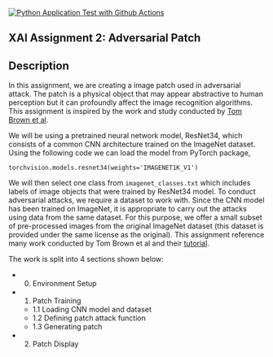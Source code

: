 [![Python Application Test with Github Actions](https://github.com/BobZhang26/Bob_PythonTemplate1/actions/workflows/cicd.yml/badge.svg)](https://github.com/BobZhang26/Bob_PythonTemplate1/actions/workflows/cicd.yml)
## XAI Assignment 2: Adversarial Patch
 

## Description
In this assignment, we are creating a image patch used in adversarial attack. The patch is a physical object that may appear abstractive to human perception but it can profoundly affect the image recognition algorithms. This assignment is inspired by the work and study conducted by [Tom Brown et al](https://www.google.com/url?q=https%3A%2F%2Farxiv.org%2Fpdf%2F1712.09665.pdf).

We will be using a pretrained neural network model, ResNet34, which consists of a common CNN architecture trained on the ImageNet dataset. Using the following code we can load the model from PyTorch package, 
```
torchvision.models.resnet34(weights='IMAGENET1K_V1')
```
We will then select one class from `imagenet_classes.txt` which includes labels of image objects that were trained by ResNet34 model. To conduct adversarial attacks, we require a dataset to work with. Since the CNN model has been trained on ImageNet, it is appropriate to carry out the attacks using data from the same dataset. For this purpose, we offer a small subset of pre-processed images from the original ImageNet dataset (this dataset is provided under the same license as the original). This assignment reference many work conducted by Tom Brown et al and their [tutorial](https://github.com/phlippe/uvadlc_notebooks/blob/master/docs/tutorial_notebooks/tutorial10/Adversarial_Attacks.ipynb). 

The work is split into 4 sections shown below:

- 0. Environment Setup
- 1. Patch Training
  - 1.1 Loading CNN model and dataset
  - 1.2 Defining patch attack function
  - 1.3 Generating patch
- 2. Patch Display

